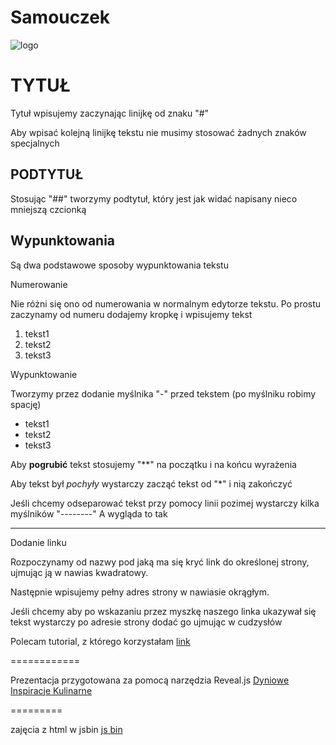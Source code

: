 Samouczek
=========

![logo](http://cdn.fikobservatory.com/wp-content/uploads/2012/11/github-page-not-found-404-jedi-spaceship-future-interactive.png)


# TYTUŁ

Tytuł wpisujemy zaczynając linijkę od znaku "#"

Aby wpisać kolejną linijkę tekstu nie musimy stosować żadnych znaków specjalnych

## PODTYTUŁ

Stosując "##" tworzymy podtytuł, który jest jak widać napisany nieco mniejszą czcionką

## Wypunktowania

Są dwa podstawowe sposoby wypunktowania tekstu

Numerowanie

Nie różni się ono od numerowania w normalnym edytorze tekstu. Po prostu zaczynamy od numeru dodajemy kropkę i wpisujemy tekst

1. tekst1
2. tekst2
3. tekst3

Wypunktowanie 

Tworzymy przez dodanie myślnika "-" przed tekstem (po myślniku robimy spację)

- tekst1
- tekst2
- tekst3

Aby **pogrubić** tekst stosujemy "**" na początku i na końcu wyrażenia

Aby tekst był *pochyły* wystarczy zacząć tekst od "*" i nią zakończyć

Jeśli chcemy odseparować tekst przy pomocy linii pozimej wystarczy kilka myślników "--------" A wygląda to tak

--------

Dodanie linku 

Rozpoczynamy od nazwy pod jaką ma się kryć link do określonej strony, ujmując ją w nawias kwadratowy.

Następnie wpisujemy pełny adres strony w nawiasie okrągłym.

Jeśli chcemy aby po wskazaniu przez myszkę naszego linka ukazywał się tekst wystarczy po adresie strony dodać go ujmując w cudzysłów

Polecam tutorial, z którego korzystałam [link](http://www.youtube.com/watch?v=6A5EpqqDOdk "Klikaj śmiało i naucz się podstaw")

============

Prezentacja  przygotowana za pomocą narzędzia Reveal.js [Dyniowe Inspiracje Kulinarne](http://slid.es/mtyde/dyniowe-inspiracje-kulinarne "Smacznego ! ! !")

=========

zajęcia z html w jsbin [js bin](http://jsbin.com/xosuv/1/)










